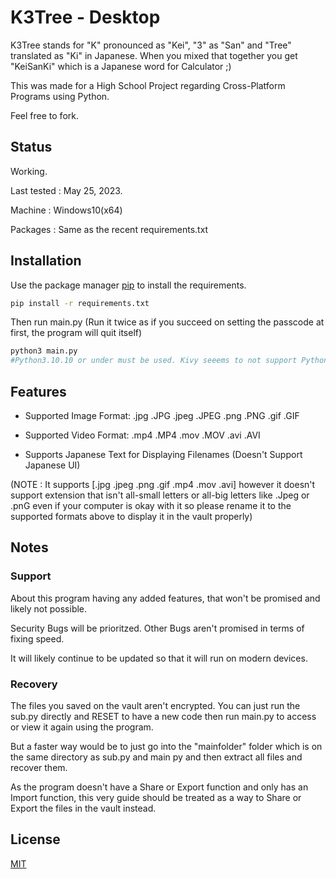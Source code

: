 # K3Tree - Desktop

K3Tree stands for "K" pronounced as "Kei", "3" as "San" and "Tree" translated as "Ki" in Japanese. When you mixed that together you get "KeiSanKi" which is a Japanese word for Calculator ;) 

This was made for a High School Project regarding Cross-Platform Programs using Python.

Feel free to fork.

## Status
Working.

Last tested : May 25, 2023.

Machine : Windows10(x64) 

Packages : Same as the recent requirements.txt


## Installation

Use the package manager [pip](https://pip.pypa.io/en/stable/) to install the requirements.

```bash
pip install -r requirements.txt
```
Then run main.py (Run it twice as if you succeed on setting the passcode at first, the program will quit itself)
```bash
python3 main.py 
#Python3.10.10 or under must be used. Kivy seeems to not support Python3.11 yet.

```
## Features
* Supported Image Format: .jpg .JPG .jpeg .JPEG .png .PNG .gif .GIF

* Supported Video Format: .mp4 .MP4 .mov .MOV .avi .AVI

* Supports Japanese Text for Displaying Filenames (Doesn't Support Japanese UI)

(NOTE : It supports [.jpg .jpeg .png .gif .mp4 .mov .avi] however it doesn't support extension that isn't all-small letters or all-big letters like .Jpeg or .pnG even if your computer is okay with it so please rename it to the supported formats above to display it in the vault properly)


## Notes
### Support
About this program having any added features, that won't be promised and likely not possible.

Security Bugs will be prioritzed. Other Bugs aren't promised in terms of fixing speed.

It will likely continue to be updated so that it will run on modern devices.

### Recovery
The files you saved on the vault aren't encrypted. You can just run the sub.py directly and RESET to have a new code then
run main.py to access or view it again using the program.

But a faster way would be to just go into the "mainfolder" folder which is on the same directory as sub.py and main
py and then extract all files and recover them.

As the program doesn't have a Share or Export function and only has an Import function,
this very guide should be treated as a way to Share or Export the files in the vault instead.

## License

[MIT](https://choosealicense.com/licenses/mit/)
